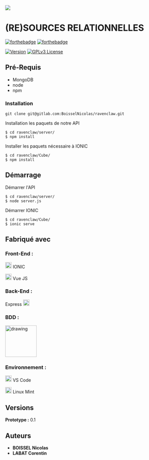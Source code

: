 <img src="https://ecole-alternance.cesi.fr/wp-content/themes/cesi/static/logo/ecole-alternance.svg">

# (RE)SOURCES RELATIONNELLES
[![forthebadge](https://forthebadge.com/images/badges/built-with-love.svg)]()
[![forthebadge](https://forthebadge.com/images/badges/0-percent-optimized.svg)]()

[![Version](https://badge.fury.io/gh/tterb%2FHyde.svg)]()
[![GPLv3 License](https://img.shields.io/badge/License-GPL%20v3-yellow.svg)]()



## Pré-Requis

 - MongoDB
 - node
 - npm


### Installation

```
git clone git@gitlab.com:BoisselNicolas/ravenclaw.git
```

Installation les paquets de notre API

```
$ cd ravenclaw/server/
$ npm install
```

Installer les paquets nécessaire à IONIC
```
$ cd ravenclaw/Cube/
$ npm install
```


## Démarrage
Démarrer l'API

```
$ cd ravenclaw/server/
$ node server.js
```

Démarrer IONIC
```
$ cd ravenclaw/Cube/
$ ionic serve
```


## Fabriqué avec

### Front-End :

<img src="https://miro.medium.com/max/352/1*rZY47WiUohIbDS1W2bmVyA.png" alt="drawing" width="20px" /> IONIC 

<img src="https://upload.wikimedia.org/wikipedia/commons/thumb/9/95/Vue.js_Logo_2.svg/1200px-Vue.js_Logo_2.svg.png" alt="drawing" width="20px" /> Vue JS 

### Back-End :

 Express <img src="https://upload.wikimedia.org/wikipedia/commons/thumb/9/99/Unofficial_JavaScript_logo_2.svg/1200px-Unofficial_JavaScript_logo_2.svg.png" alt="drawing" width="20px" />  

### BDD :

 <img src="https://www.globant.com/sites/default/files/2021-01/MongoDB_Logo_FullColorBlack_RGB-4td3yuxzjs.png" alt="drawing" width="100px" /> 

### Environnement :

<img src="https://www.armandphilippot.com/wp-content/uploads/2020/03/vs-code.jpg" alt="drawing" width="20px" /> VS Code

<img src="https://www.nicepng.com/png/full/65-653471_linux-mint-comments-linux-mint-icon-black.png" alt="drawing" width="20px" /> Linux Mint


## Versions

**Prototype :** 0.1


## Auteurs

* **BOISSEL Nicolas** 
* **LABAT Corentin**



